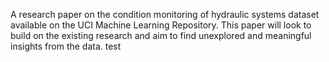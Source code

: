A research paper on the condition monitoring of hydraulic systems dataset available on the UCI Machine Learning Repository.
This paper will look to build on the existing research and aim to find unexplored and meaningful insights from the data. 
test